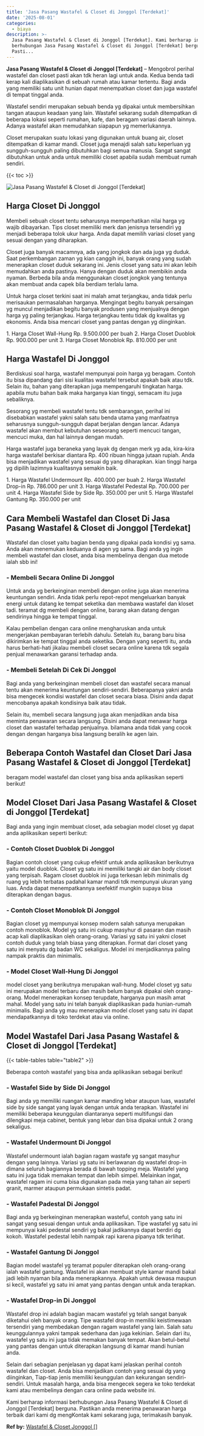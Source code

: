 ```yaml
---
title: 'Jasa Pasang Wastafel & Closet di Jonggol [Terdekat]'
date: '2025-08-01'
categories:
  - biaya
description: >-
  Jasa Pasang Wastafel & Closet di Jonggol [Terdekat]. Kami berharap informasi
  berhubungan Jasa Pasang Wastafel & Closet di Jonggol [Terdekat] berguna.
  Pasti...
---
```


**Jasa Pasang Wastafel & Closet di Jonggol \[Terdekat\]** – Mengobrol perihal wastafel dan closet pasti akan tdk heran lagi untuk anda. Kedua benda tadi kerap kali diaplikasikan di sebuah rumah atau kamar tertentu. Bagi anda yang memiliki satu unit hunian dapat menempatkan closet dan juga wastafel di tempat tinggal anda.

Wastafel sendiri merupakan sebuah benda yg dipakai untuk membersihkan tangan ataupun keadaan yang lain. Wastafel sekarang sudah ditempatkan di beberapa lokasi seperti rumahan, kafe, dan beragam variasi daerah lainnya. Adanya wastafel akan memudahkan siapapun yg memerlukannya.

Closet merupakan suatu lokasi yang digunakan untuk buang air, closet ditempatkan di kamar mandi. Closet juga menajdi salah satu keperluan yg sungguh-sungguh paling dibutuhkan bagi semua manusia. Sangat sangat dibutuhkan untuk anda untuk memiliki closet apabila sudah membuat rumah sendiri.

{{< toc >}}

![Jasa Pasang Wastafel & Closet di Jonggol [Terdekat]](/images/wastafel-closet-murah62.png)

## Harga Closet Di Jonggol

Membeli sebuah closet tentu seharusnya memperhatikan nilai harga yg wajib dibayarkan. Tips closet memiliki merk dan jenisnya tersendiri yg menjadi beberapa tolok ukur harga. Anda dapat memilih variasi closet yang sesuai dengan yang diharapkan.

Closet juga banyak macamnya, ada yang jongkok dan ada juga yg duduk. Saat perkembangan zaman yg kian canggih ini, banyak orang yang sudah menerapkan closet duduk sekarang ini. Jenis closet yang satu ini akan lebih memudahkan anda pastinya. Hanya dengan duduk akan membikin anda nyaman. Berbeda bila anda menggunakan closet jongkok yang tentunya akan membuat anda capek bila berdiam terlalu lama.

Untuk harga closet terkini saat ini malah amat terjangkau, anda tidak perlu merisaukan permasalahan harganya. Mengingat begitu banyak persaingan yg muncul menjadikan begitu banyak produsen yang menjualnya dengan harga yg paling terjangkau. Harga terjangkau tentu tidak dg kwalitas yg ekonomis. Anda bisa mencari closet yang pantas dengan yg diinginkan.

1\. Harga Closet Wall-Hung Rp. 9.500.000 per buah 2. Harga Closet Duoblok Rp. 900.000 per unit 3. Harga Closet Monoblok Rp. 810.000 per unit

## Harga Wastafel Di Jonggol

Berdiskusi soal harga, wastafel mempunyai poin harga yg beragam. Contoh itu bisa dipandang dari sisi kualitas wastafel tersebut apakah baik atau tdk. Selain itu, bahan yang diterapkan juga mempengaruhi tingkatan harga. apabila mutu bahan baik maka harganya kian tinggi, semacam itu juga sebaliknya.

Sesorang yg membeli wastafel tentu tdk sembarangan, perihal ini disebabkan wastafel yakni salah satu benda utama yang manfaatnya seharusnya sungguh-sungguh dapat berjalan dengan lancar. Adanya wastafel akan membut kebutuhan seseorang seperti mencuci tangan, mencuci muka, dan hal lainnya dengan mudah.

Harga wastafel juga beraneka yang layak dg dengan merk yg ada, kira-kira harga wastafel berkisar diantara Rp. 400 ribuan hingga jutaan rupiah. Anda bisa menjadikan wastafel yang sesuai dg yang diharapkan. kian tinggi harga yg dipilih lazimnya kualitasnya semakin baik.

1\. Harga Wastafel Undermount Rp. 400.000 per buah 2. Harga Wastafel Drop-in Rp. 786.000 per unit 3. Harga Wastafel Pedestal Rp. 700.000 per unit 4. Harga Wastafel Side by Side Rp. 350.000 per unit 5. Harga Wastafel Gantung Rp. 350.000 per unit

## Cara Membeli Wastafel dan Closet Di Jasa Pasang Wastafel & Closet di Jonggol \[Terdekat\]

Wastafel dan closet yaitu bagian benda yang dipakai pada kondisi yg sama. Anda akan menemukan keduanya di agen yg sama. Bagi anda yg ingin membeli wastafel dan closet, anda bisa membelinya dengan dua metode ialah sbb ini!

### \- Membeli Secara Online Di Jonggol

Untuk anda yg berkeinginan membeli dengan online juga akan menerima keuntungan sendiri. Anda tidak perlu repot-repot mengeluarkan banyak energi untuk datang ke tempat seketika dan membawa wastafel dan kloset tadi. teramat dg membeli dengan online, barang akan datang dengan sendirinya hingga ke tempat tinggal.

Kalau pembelian dengan cara online mengharuskan anda untuk mengerjakan pembayaran terlebih dahulu. Setelah itu, barang baru bisa dikirimkan ke tempat tinggal anda seketika. Dengan yang seperti itu, anda harus berhati-hati jikalau membeli closet secara online karena tdk segala penjual menawarkan garansi terhadap anda.

### \- Membeli Setelah Di Cek Di Jonggol

Bagi anda yang berkeinginan membeli closet dan wastafel secara manual tentu akan menerima keuntungan sendiri-sendiri. Beberapanya yakni anda bisa mengecek kondisi wastafel dan closet secara biasa. Disini anda dapat mencobanya apakah kondisinya baik atau tidak.

Selain itu, membeli secara langsung juga akan menjadikan anda bisa meminta penawaran secara langsung. Disini anda dapat menawar harga closet dan wastafel terhadap penjualnya. bilamana anda tidak yang cocok dengan dengan harganya bisa langsung beralih ke agen lain.

## Beberapa Contoh Wastafel dan Closet Dari Jasa Pasang Wastafel & Closet di Jonggol \[Terdekat\]

beragam model wastafel dan closet yang bisa anda aplikasikan seperti berikut!

## Model Closet Dari Jasa Pasang Wastafel & Closet di Jonggol \[Terdekat\]

Bagi anda yang ingin membuat closet, ada sebagian model closet yg dapat anda aplikasikan seperti berikut:

### \- Contoh Closet Duoblok Di Jonggol

Bagian contoh closet yang cukup efektif untuk anda aplikasikan berikutnya yaitu model duoblok. Closet yg satu ini memiliki tangki air dan body closet yang terpisah. Ragam closet duoblok ini juga terkesan lebih minimalis dg ruang yg lebih terbatas padahal kamar mandi tdk mempunyai ukuran yang luas. Anda dapat menempatkannya seefektif mungkin supaya bisa diterapkan dengan bagus.

### \- Contoh Closet Monoblok Di Jonggol

Bagian closet yg mempunyai konsep modern salah satunya merupakan contoh monoblok. Model yg satu ini cukup masyhur di pasaran dan masih acap kali diaplikasikan oleh orang-orang. Variasi yg satu ini yakni closet contoh duduk yang telah biasa yang diterapkan. Format dari closet yang satu ini menyatu dg badan WC sekaligus. Model ini menjadikannya paling nampak praktis dan minimalis.

### \- Model Closet Wall-Hung Di Jonggol

model closet yang berikutnya merupakan wall-hung. Model closet yg satu ini merupakan model terbaru dan masih belum banyak dipakai oleh orang-orang. Model menerapkan konsep terupdate, harganya pun masih amat mahal. Model yang satu ini telah banyak diaplikasikan pada hunian-rumah minimalis. Bagi anda yg mau menerapkan model closet yang satu ini dapat mendapatkannya di toko terdekat atau via online.

## Model Wastafel Dari Jasa Pasang Wastafel & Closet di Jonggol \[Terdekat\]

{{< table-tables table="table2" >}}

Beberapa contoh wastafel yang bisa anda aplikasikan sebagai berikut!

### \- Wastafel Side by Side Di Jonggol

Bagi anda yg memiliki ruangan kamar manding lebar ataupun luas, wastafel side by side sangat yang layak dengan untuk anda terapkan. Wastafel ini memiliki beberapa keunggulan diantaranya seperti multifungsi dan dilengkapi meja cabinet, bentuk yang lebar dan bisa dipakai untuk 2 orang sekaligus.

### \- Wastafel Undermount Di Jonggol

Wastafel undermount ialah bagian ragam wastafe yg sangat masyhur dengan yang lainnya. Variasi yg satu ini berlawanan dg wastafel drop-in dimana seluruh bagiannya berada di bawah topping meja. Wastafel yang satu ini juga tidak memakan tempat dan lebih simpel. Melainkan ingat, wastafel ragam ini cuma bisa digunakan pada meja yang tahan air seperti granit, marmer ataupun permukaan sintetis padat.

### \- Wastafel Padestal Di Jonggol

Bagi anda yg berkeinginan menerapkan wasteful, contoh yang satu ini sangat yang sesuai dengan untuk anda aplikasikan. Tipe wastafel yg satu ini mempunyai kaki pedestal sendiri yg bakal jadikannya dapat berdiri dg kokoh. Wastafel pedestal lebih nampak rapi karena pipanya tdk terlihat.

### \- Wastafel Gantung Di Jonggol

Bagian model wastafel yg teramat populer diterapkan oleh orang-orang ialah wastafel gantung. Wastafel ini akan membuat style kamar mandi bakal jadi lebih nyaman bila anda menerapkannya. Apakah untuk dewasa maupun si kecil, wastafel yg satu ini amat yang pantas dengan untuk anda terapkan.

### \- Wastafel Drop-in Di Jonggol

Wastafel drop ini adalah bagian macam wastafel yg telah sangat banyak diketahui oleh banyak orang. Tipe wastafel drop-in memiliki keistimewaan tersendiri yang membedakan dengan ragam wastafel yang lain. Salah satu keunggulannya yakni tampak sederhana dan juga kekinian. Selain dari itu, wastafel yg satu ini juga tidak memakan banyak tempat. Akan betul-betul yang pantas dengan untuk diterapkan langsung di kamar mandi hunian anda.

Selain dari sebagian penjelasan yg dapat kami jelaskan perihal contoh wastafel dan closet. Anda bisa menjadikan contoh yang sesuai dg yang diinginkan, Tiap-tiap jenis memiliki keunggulan dan kekurangan sendiri-sendiri. Untuk masalah harga, anda bisa mengecek segera ke toko terdekat kami atau membelinya dengan cara online pada website ini.

Kami berharap informasi berhubungan Jasa Pasang Wastafel & Closet di Jonggol \[Terdekat\] berguna. Pastikan anda menerima penawaran harga terbaik dari kami dg mengKontak kami sekarang juga, terimakasih banyak.

**Ref by:** [Wastafel & Closet Jonggol []](https://id.wikipedia.org/wiki/Wastafel)
